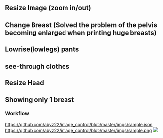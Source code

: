 ## Resize Image (zoom in/out)
## Change Breast (Solved the problem of the pelvis becoming enlarged when printing huge breasts)
## Lowrise(lowlegs) pants
## see-through clothes
## Resize Head
## Showing only 1 breast



### Workflow
https://github.com/abyz22/image_control/blob/master/imgs/sample.json
https://github.com/abyz22/image_control/blob/master/imgs/sample.png
<img src="./imgs/sample.png">